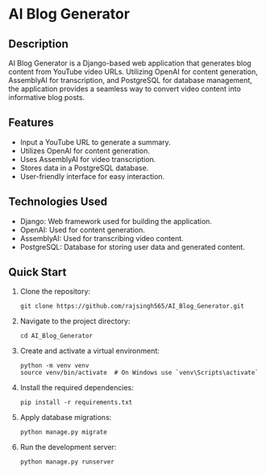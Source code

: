 # AI Blog Generator

## Description
AI Blog Generator is a Django-based web application that generates blog content from YouTube video URLs. 
Utilizing OpenAI for content generation, AssemblyAI for transcription, and PostgreSQL for database management, the application provides a seamless way to convert video content into informative blog posts.

## Features
- Input a YouTube URL to generate a summary.
- Utilizes OpenAI for content generation.
- Uses AssemblyAI for video transcription.
- Stores data in a PostgreSQL database.
- User-friendly interface for easy interaction.

## Technologies Used
- Django: Web framework used for building the application.
- OpenAI: Used for content generation.
- AssemblyAI: Used for transcribing video content.
- PostgreSQL: Database for storing user data and generated content.

## Quick Start

   1. Clone the repository:
      ```
      git clone https://github.com/rajsingh565/AI_Blog_Generator.git
      ```
   2. Navigate to the project directory:
      ```
      cd AI_Blog_Generator
      ```
   3. Create and activate a virtual environment:
      ```
      python -m venv venv
      source venv/bin/activate  # On Windows use `venv\Scripts\activate`
      ```

   4. Install the required dependencies:
      ```
      pip install -r requirements.txt
      ```
   
   5. Apply database migrations:
      ```
      python manage.py migrate
      ```

   6. Run the development server:
      ```
      python manage.py runserver
      ```
   

